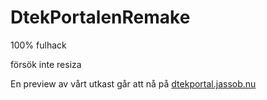 DtekPortalenRemake
==================

100% fulhack

försök inte resiza

En preview av vårt utkast går att nå på [dtekportal.jassob.nu](http://dtekportal.jassob.nu)
